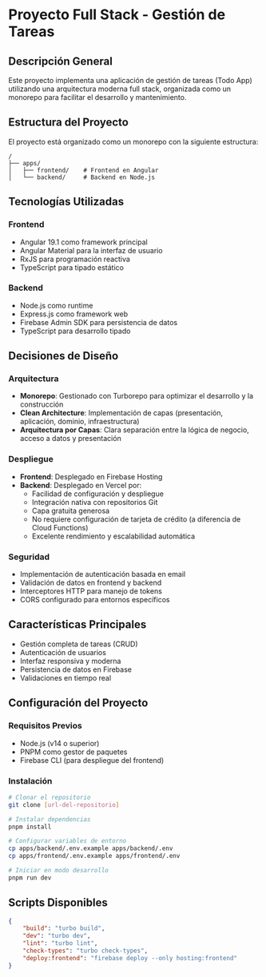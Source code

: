 # Proyecto Full Stack - Gestión de Tareas

## Descripción General

Este proyecto implementa una aplicación de gestión de tareas (Todo App) utilizando una arquitectura moderna full stack, organizada como un monorepo para facilitar el desarrollo y mantenimiento.

## Estructura del Proyecto

El proyecto está organizado como un monorepo con la siguiente estructura:

```
/
├── apps/
│   ├── frontend/    # Frontend en Angular
│   └── backend/     # Backend en Node.js
```

## Tecnologías Utilizadas

### Frontend

- Angular 19.1 como framework principal
- Angular Material para la interfaz de usuario
- RxJS para programación reactiva
- TypeScript para tipado estático

### Backend

- Node.js como runtime
- Express.js como framework web
- Firebase Admin SDK para persistencia de datos
- TypeScript para desarrollo tipado

## Decisiones de Diseño

### Arquitectura

- **Monorepo**: Gestionado con Turborepo para optimizar el desarrollo y la construcción
- **Clean Architecture**: Implementación de capas (presentación, aplicación, dominio, infraestructura)
- **Arquitectura por Capas**: Clara separación entre la lógica de negocio, acceso a datos y presentación

### Despliegue

- **Frontend**: Desplegado en Firebase Hosting
- **Backend**: Desplegado en Vercel por:
  - Facilidad de configuración y despliegue
  - Integración nativa con repositorios Git
  - Capa gratuita generosa
  - No requiere configuración de tarjeta de crédito (a diferencia de Cloud Functions)
  - Excelente rendimiento y escalabilidad automática

### Seguridad

- Implementación de autenticación basada en email
- Validación de datos en frontend y backend
- Interceptores HTTP para manejo de tokens
- CORS configurado para entornos específicos

## Características Principales

- Gestión completa de tareas (CRUD)
- Autenticación de usuarios
- Interfaz responsiva y moderna
- Persistencia de datos en Firebase
- Validaciones en tiempo real

## Configuración del Proyecto

### Requisitos Previos

- Node.js (v14 o superior)
- PNPM como gestor de paquetes
- Firebase CLI (para despliegue del frontend)

### Instalación

```bash
# Clonar el repositorio
git clone [url-del-repositorio]

# Instalar dependencias
pnpm install

# Configurar variables de entorno
cp apps/backend/.env.example apps/backend/.env
cp apps/frontend/.env.example apps/frontend/.env

# Iniciar en modo desarrollo
pnpm run dev
```

## Scripts Disponibles

```json
{
	"build": "turbo build",
	"dev": "turbo dev",
	"lint": "turbo lint",
	"check-types": "turbo check-types",
	"deploy:frontend": "firebase deploy --only hosting:frontend"
}
```
